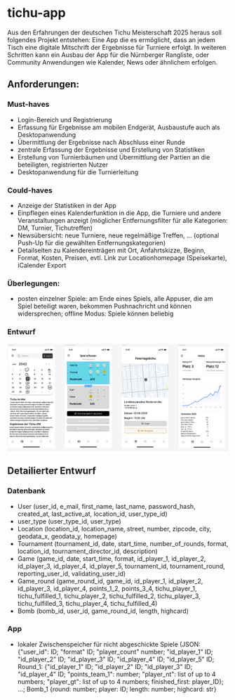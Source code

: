 # tichu-app
Aus den Erfahrungen der deutschen Tichu Meisterschaft 2025 heraus soll folgendes Projekt entstehen:
Eine App die es ermöglicht, dass an jedem Tisch eine digitale Mitschrift der Ergebnisse für Turniere erfolgt. In weiteren Schritten kann ein Ausbau der App für die Nürnberger Rangliste, oder Community Anwendungen wie Kalender, News oder ähnlichem erfolgen.

## Anforderungen:
### Must-haves
 - Login-Bereich und Registrierung
 - Erfassung für Ergebnisse am mobilen Endgerät, Ausbaustufe auch als Desktopanwendung
 - Übermittlung der Ergebnisse nach Abschluss einer Runde
 - zentrale Erfassung der Ergebnisse und Erstellung von Statistiken
 - Erstellung von Turnierbäumen und Übermittlung der Partien an die beteiligten, registrierten Nutzer
 - Desktopanwendung für die Turnierleitung

### Could-haves
 - Anzeige der Statistiken in der App
 - Einpflegen eines Kalenderfunktion in die App, die Turniere und andere Veranstaltungen anzeigt (möglicher Entfernungsfilter für alle Kategorien: DM, Turnier, Tichutreffen)
 - Newsübersicht: neue Turniere, neue regelmäßige Treffen, ... (optional Push-Up für die gewählten Entfernungskategorien)
 - Detailseiten zu Kalendereinträgen mit Ort, Anfahrtskizze, Beginn, Format, Kosten, Preisen, evtl. Link zur Locationhomepage (Speisekarte), iCalender Export

### Überlegungen:
 - posten einzelner Spiele: am Ende eines Spiels, alle Appuser, die am Spiel beteiligt waren, bekommen Pushnachricht und können widersprechen; offline Modus: Spiele können beliebig 

### Entwurf

![Entwurf](./Entwurf.png)

## Detailierter Entwurf

### Datenbank
 - User (user_id, e_mail, first_name, last_name, password_hash, created_at, last_active_at, location_id, user_type_id)
 - user_type (user_type_id, user_type)
 - Location (location_id, location_name, street, number, zipcode, city, geodata_x, geodata_y, homepage)
 - Tournament (tournament_id, date, start_time, number_of_rounds, format, location_id, tournament_director_id, description)
 - Game (game_id, date, start_time, format, id_player_1, id_player_2, id_player_3, id_player_4, id_player_5, tournament_id, tournament_round, reporting_user_id, validating_user_id)
 - Game_round (game_round_id, game_id, id_player_1, id_player_2, id_player_3, id_player_4, points_1_2, points_3_4, tichu_player_1, tichu_fulfilled_1, tichu_player_2, tichu_fulfilled_2, tichu_player_3, tichu_fulfilled_3, tichu_player_4, tichu_fulfilled_4)
 - Bomb (bomb_id, user_id, game_round_id, length, highcard)

### App
 - lokaler Zwischenspeicher für nicht abgeschickte Spiele
   (JSON: {"user_id": ID; "format" ID; "player_count" number; "id_player_1" ID; "id_player_2" ID; "id_player_3" ID; "id_player_4" ID; "id_player_5" ID; Round_1: {"id_player_1" ID; "id_player_2" ID; "id_player_3" ID; "id_player_4" ID; "points_team_1": number; "player_nt": list of up to 4 numbers; "player_gt": list of up to 4 numbers; finished_first: player_ID}; ...; Bomb_1 {round: number; player: ID; length: number; highcard: str}


